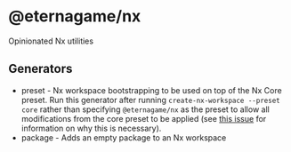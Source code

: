# @eternagame/nx

Opinionated Nx utilities

## Generators

- preset - Nx workspace bootstrapping to be used on top of the Nx Core preset. Run this generator after running
  `create-nx-workspace --preset core` rather than specifying `@eternagame/nx` as the preset to allow
  all modifications from the core preset to be applied (see [this issue](https://github.com/nrwl/nx/issues/8917)
  for information on why this is necessary).
- package - Adds an empty package to an Nx workspace

